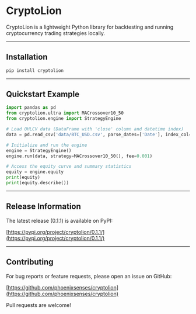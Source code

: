 # CryptoLion

CryptoLion is a lightweight Python library for backtesting and running cryptocurrency trading strategies locally.

---

## Installation

```bash
pip install cryptolion
```

---

## Quickstart Example

```python
import pandas as pd
from cryptolion.ultra import MACrossover10_50
from cryptolion.engine import StrategyEngine

# Load OHLCV data (DataFrame with 'close' column and datetime index)
data = pd.read_csv('data/BTC_USD.csv', parse_dates=['Date'], index_col='Date')

# Initialize and run the engine
engine = StrategyEngine()
engine.run(data, strategy=MACrossover10_50(), fee=0.001)

# Access the equity curve and summary statistics
equity = engine.equity
print(equity)
print(equity.describe())
```

---

## Release Information

The latest release (0.1.1) is available on PyPI:

[https://pypi.org/project/cryptolion/0.1.1/](https://pypi.org/project/cryptolion/0.1.1/)

---

## Contributing

For bug reports or feature requests, please open an issue on GitHub:

[https://github.com/phoenixsenses/cryptolion](https://github.com/phoenixsenses/cryptolion)

Pull requests are welcome!
